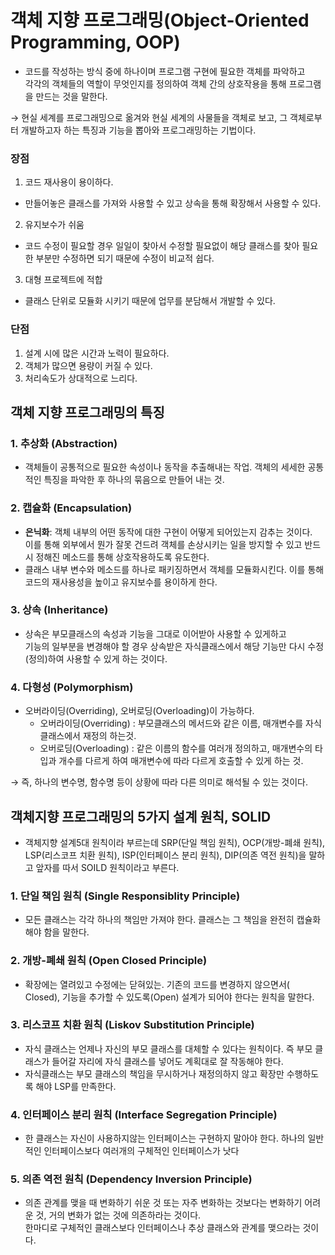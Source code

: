 # 객체 지향 프로그래밍(Object-Oriented Programming, OOP)

- 코드를 작성하는 방식 중에 하나이며 프로그램 구현에 필요한 객체를 파악하고  
  각각의 객체들의 역할이 무엇인지를 정의하여 객체 간의 상호작용을 통해 프로그램을 만드는 것을 말한다.

&rarr; 현실 세계를 프로그래밍으로 옮겨와 현실 세계의 사물들을 객체로 보고, 그 객체로부터 개발하고자 하는 특징과 기능을 뽑아와 프로그래밍하는 기법이다.

### 장점

1. 코드 재사용이 용이하다.

- 만들어놓은 클래스를 가져와 사용할 수 있고 상속을 통해 확장해서 사용할 수 있다.

2. 유지보수가 쉬움

- 코드 수정이 필요할 경우 일일이 찾아서 수정할 필요없이 해당 클래스를 찾아 필요한 부분만 수정하면 되기 때문에 수정이 비교적 쉽다.

3. 대형 프로젝트에 적합

- 클래스 단위로 모듈화 시키기 때문에 업무를 분담해서 개발할 수 있다.

### 단점

1. 설계 시에 많은 시간과 노력이 필요하다.
2. 객체가 많으면 용량이 커질 수 있다.
3. 처리속도가 상대적으로 느리다.

## 객체 지향 프로그래밍의 특징

### 1. 추상화 (Abstraction)

- 객체들이 공통적으로 필요한 속성이나 동작을 추출해내는 작업. 객체의 세세한 공통적인 특징을 파악한 후 하나의 묶음으로 만들어 내는 것.

### 2. 캡슐화 (Encapsulation)

- **은닉화**: 객체 내부의 어떤 동작에 대한 구현이 어떻게 되어있는지 감추는 것이다.  
  이를 통해 외부에서 뭔가 잘못 건드려 객체를 손상시키는 일을 방지할 수 있고 반드시 정해진 메소드를 통해 상호작용하도록 유도한다.
- 클래스 내부 변수와 메소드를 하나로 패키징하면서 객체를 모듈화시킨다. 이를 통해 코드의 재사용성을 높이고 유지보수를 용이하게 한다.

### 3. 상속 (Inheritance)

- 상속은 부모클래스의 속성과 기능을 그대로 이어받아 사용할 수 있게하고  
  기능의 일부분을 변경해야 할 경우 상속받은 자식클래스에서 해당 기능만 다시 수정(정의)하여 사용할 수 있게 하는 것이다.

### 4. 다형성 (Polymorphism)

- 오버라이딩(Overriding), 오버로딩(Overloading)이 가능하다.
  - 오버라이딩(Overriding) : 부모클래스의 메서드와 같은 이름, 매개변수를 자식 클래스에서 재정의 하는것.
  - 오버로딩(Overloading) : 같은 이름의 함수를 여러개 정의하고, 매개변수의 타입과 개수를 다르게 하여 매개변수에 따라 다르게 호출할 수 있게 하는 것.

&rarr; 즉, 하나의 변수명, 함수명 등이 상황에 따라 다른 의미로 해석될 수 있는 것이다.

## 객체지향 프로그래밍의 5가지 설계 원칙, SOLID

- 객체지향 설계5대 원칙이라 부르는데 SRP(단일 책임 원칙), OCP(개방-폐쇄 원칙), LSP(리스코프 치환 원칙), ISP(인터페이스 분리 원칙), DIP(의존 역전 원칙)을 말하고 앞자를 따서 SOILD 원칙이라고 부른다.

### 1. 단일 책임 원칙 (Single Responsiblity Principle)

- 모든 클래스는 각각 하나의 책임만 가져야 한다. 클래스는 그 책임을 완전히 캡슐화해야 함을 말한다.

### 2. 개방-폐쇄 원칙 (Open Closed Principle)

- 확장에는 열려있고 수정에는 닫혀있는. 기존의 코드를 변경하지 않으면서( Closed), 기능을 추가할 수 있도록(Open) 설계가 되어야 한다는 원칙을 말한다.

### 3. 리스코프 치환 원칙 (Liskov Substitution Principle)

- 자식 클래스는 언제나 자신의 부모 클래스를 대체할 수 있다는 원칙이다. 즉 부모 클래스가 들어갈 자리에 자식 클래스를 넣어도 계획대로 잘 작동해야 한다.
- 자식클래스는 부모 클래스의 책임을 무시하거나 재정의하지 않고 확장만 수행하도록 해야 LSP를 만족한다.

### 4. 인터페이스 분리 원칙 (Interface Segregation Principle)

- 한 클래스는 자신이 사용하지않는 인터페이스는 구현하지 말아야 한다. 하나의 일반적인 인터페이스보다 여러개의 구체적인 인터페이스가 낫다

### 5. 의존 역전 원칙 (Dependency Inversion Principle)

- 의존 관계를 맺을 때 변화하기 쉬운 것 또는 자주 변화하는 것보다는 변화하기 어려운 것, 거의 변화가 없는 것에 의존하라는 것이다.  
  한마디로 구체적인 클래스보다 인터페이스나 추상 클래스와 관계를 맺으라는 것이다.

